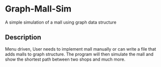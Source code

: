 # Graph-Mall-Sim
A simple simulation of a mall using graph data structure
## Description
Menu driven, User needs to implement mall manually or can write a file that adds malls to graph structure. The program will then simulate the mall and show the shortest path between two shops and much more. 
